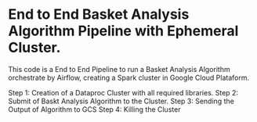 # End to End Basket Analysis Algorithm Pipeline with Ephemeral Cluster.

This code is a End to End Pipeline to run a Basket Analysis Algorithm orchestrate by Airflow, creating a Spark cluster in Google Cloud Plataform.

Step 1: Creation of a Dataproc Cluster with all required libraries.
Step 2: Submit of Baskt Analysis Algorithm to the Cluster.
Step 3: Sending the Output of Algorithm to GCS
Step 4: Killing the Cluster
